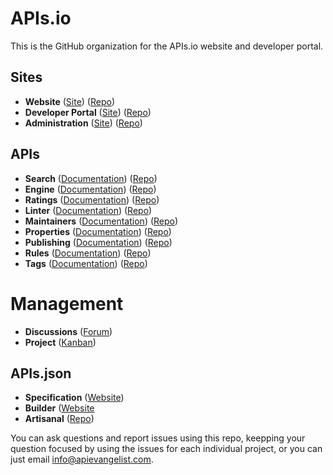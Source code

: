 # APIs.io
This is the GitHub organization for the APIs.io website and developer portal.

## Sites

 - **Website** ([Site](https://apis-io-site.apievangelist.com/)) ([Repo](https://github.com/api-search/web-site))
 - **Developer Portal** ([Site](https://apis-io-api.apievangelist.com/)) ([Repo](https://github.com/api-search/developer-portal))
 - **Administration** ([Site](https://apis-io-admin.apievangelist.com/)) ([Repo](https://github.com/api-search/admin))

## APIs

- **Search** ([Documentation](https://apis-io-search-api.apievangelist.com)) ([Repo](https://github.com/api-search/search-api))
- **Engine** ([Documentation](apis-io-engine-api.apievangelist.com)) ([Repo](https://github.com/api-search/engine-api))
- **Ratings** ([Documentation](apis-io-ratings-api.apievangelist.com)) ([Repo](https://github.com/api-search/ratings-api))
- **Linter** ([Documentation](apis-io-linter-api.apievangelist.com)) ([Repo](https://github.com/api-search/linter-api))
- **Maintainers** ([Documentation](apis-io-maintainers-api.apievangelist.com)) ([Repo](https://github.com/api-search/maintainers-api))
- **Properties** ([Documentation](apis-io-properties-api.apievangelist.com)) ([Repo](https://github.com/api-search/properties-api))
- **Publishing** ([Documentation](apis-io-publishing-api.apievangelist.com)) ([Repo](https://github.com/api-search/publishing-api))
- **Rules** ([Documentation](apis-io-rules-api.apievangelist.com)) ([Repo](https://github.com/api-search/rules-api))
- **Tags** ([Documentation](apis-io-tags-api.apievangelist.com)) ([Repo](https://github.com/api-search/tags-api))

# Management

- **Discussions** ([Forum](https://github.com/orgs/api-search/projects/1/views/1))
- **Project** ([Kanban](https://github.com/orgs/api-search/projects/1/views/1))

## APIs.json

- **Specification** ([Website](https://apisjson.org/))
- **Builder** ([Website](https://apisjson.org/](http://builder.apisyaml.org/))
- **Artisanal** ([Repo](https://github.com/api-search/artisanal))

You can ask questions and report issues using this repo, keepping your question focused by using the issues for each individual project, or you can just email [info@apievangelist.com](mailto:info@apievangelist.com).
